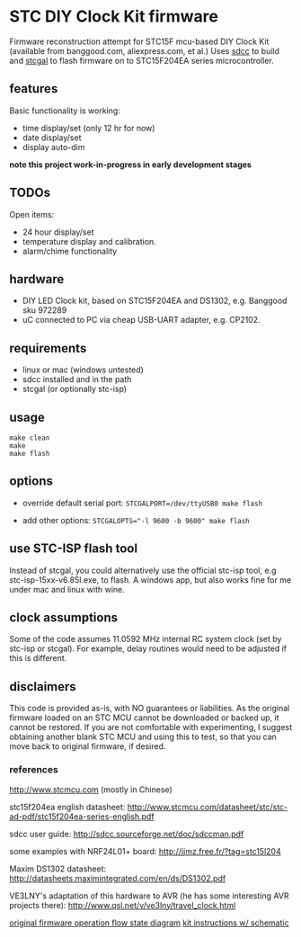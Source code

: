 # STC DIY Clock Kit firmware
Firmware reconstruction attempt for STC15F mcu-based DIY Clock Kit (available from banggood.com, aliexpress.com, et al.) Uses [sdcc](http://sdcc.sf.net) to build and [stcgal](https://github.com/grigorig/stcgal) to flash firmware on to STC15F204EA series microcontroller.

## features
Basic functionality is working:
* time display/set (only 12 hr for now)
* date display/set
* display auto-dim

**note this project work-in-progress in early development stages**

## TODOs
Open items:
* 24 hour display/set
* temperature display and calibration.
* alarm/chime functionality

## hardware
* DIY LED Clock kit, based on STC15F204EA and DS1302, e.g. Banggood sku 972289
* uC connected to PC via cheap USB-UART adapter, e.g. CP2102.

## requirements
* linux or mac (windows untested)
* sdcc installed and in the path
* stcgal (or optionally stc-isp)

## usage
```
make clean
make
make flash
```

## options
* override default serial port:
`STCGALPORT=/dev/ttyUSB0 make flash`

* add other options:
`STCGALOPTS="-l 9600 -b 9600" make flash`

## use STC-ISP flash tool
Instead of stcgal, you could alternatively use the official stc-isp tool, e.g stc-isp-15xx-v6.85I.exe, to flash.
A windows app, but also works fine for me under mac and linux with wine.

## clock assumptions
Some of the code assumes 11.0592 MHz internal RC system clock (set by stc-isp or stcgal).
For example, delay routines would need to be adjusted if this is different.

## disclaimers
This code is provided as-is, with NO guarantees or liabilities.
As the original firmware loaded on an STC MCU cannot be downloaded or backed up, it cannot be restored. If you are not comfortable with experimenting, I suggest obtaining another blank STC MCU and using this to test, so that you can move back to original firmware, if desired.

### references
http://www.stcmcu.com (mostly in Chinese)

stc15f204ea english datasheet:
http://www.stcmcu.com/datasheet/stc/stc-ad-pdf/stc15f204ea-series-english.pdf

sdcc user guide:
http://sdcc.sourceforge.net/doc/sdccman.pdf

some examples with NRF24L01+ board:
http://jjmz.free.fr/?tag=stc15l204

Maxim DS1302 datasheet:
http://datasheets.maximintegrated.com/en/ds/DS1302.pdf

VE3LNY's adaptation of this hardware to AVR (he has some interesting AVR projects there):
http://www.qsl.net/v/ve3lny/travel_clock.html

[original firmware operation flow state diagram](docs/DIY_LED_Clock_operation_original.png)
[kit instructions w/ schematic](docs/DIY_LED_Clock.png)

